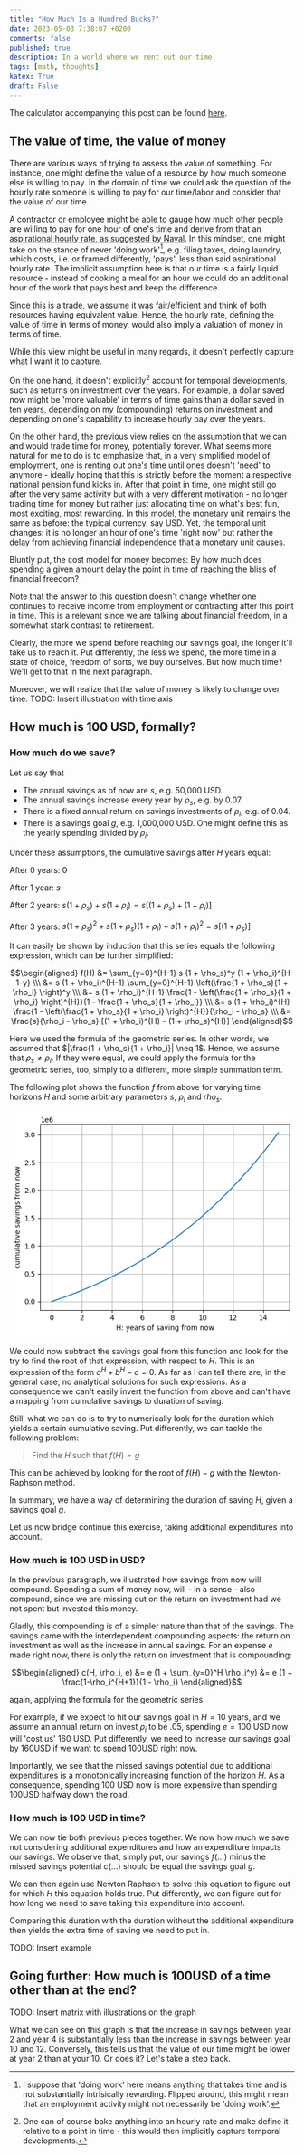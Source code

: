 ```yaml
---
title: "How Much Is a Hundred Bucks?"
date: 2023-05-03 7:38:07 +0200
comments: false
published: true
description: In a world where we rent out our time
tags: [math, thoughts]
katex: True
draft: False
---
```


The calculator accompanying this post can be found [here](https://kevinkle.in/savings/index.html).

## The value of time, the value of money

There are various ways of trying to assess the value of something. For instance, one might
define the value of a resource by how much someone else is willing to pay. In the domain of
time we could ask the question of the hourly rate someone is willing to pay for our time/labor
and consider that the value of our time.

A contractor or employee might be able to gauge how much other people are
willing to pay for one hour of one's time and derive from that an
[aspirational hourly rate, as suggested by Naval](https://nav.al/hourly-rate).
In this mindset, one might take on the stance of never 'doing work'[^0], e.g. filing taxes,
doing laundry, which costs, i.e. or framed differently, 'pays', less than said aspirational
hourly rate. The implicit assumption here is that our time is a fairly liquid resource -
instead of cooking a meal for an hour we could do an additional hour of the work that pays
best and keep the difference.

Since this is a trade, we assume it was fair/efficient and  think of both resources having
equivalent value. Hence, the hourly rate, defining the value of time in terms of money, would
also imply a valuation of money in terms of time.

While this view might be useful in many regards, it doesn't perfectly capture what I want it
to capture.

On the one hand, it doesn't explicitly[^1] account for temporal developments, such
as returns on investment over the years. For example, a dollar saved now might be 'more valuable'
in terms of time gains than a dollar saved in ten years, depending on my (compounding) returns on
investment and depending on one's capability to increase hourly pay over the years.

On the other hand, the previous view relies on the assumption that we
can and would trade time for money, potentially forever. What seems more natural for me to do
is to emphasize that, in a very simplified model of employment, one is renting out one's time
until ones doesn't 'need' to anymore - ideally hoping that this is strictly before the moment
a respective national pension fund kicks in. After that point in time, one might still go
after the very same activity but with a very different motivation - no longer trading time for
money but rather just allocating time on what's best fun, most exciting, most rewarding. In
this model, the monetary unit remains the same as before: the typical currency, say USD. Yet,
the temporal unit changes: it is no longer an hour of one's time 'right now' but rather the
delay from achieving financial independence that a monetary unit causes.

Bluntly put, the cost model for money becomes: By how much does spending a given amount
delay the point in time of reaching the bliss of financial freedom?

Note that the answer to this question doesn't change whether one continues to receive income
from employment or contracting after this point in time. This is a relevant since we are
talking about financial freedom, in a somewhat stark contrast to retirement.

Clearly, the more we spend before reaching our savings goal, the longer it'll take us to reach
it. Put differently, the less we spend, the more time in a state of choice, freedom of sorts,
we buy ourselves. But how much time? We'll get to that in the
next paragraph.

Moreover, we will realize that the value of money is likely to change over time.
TODO: Insert illustration with time axis

## How much is 100 USD, formally?

### How much do we save?

Let us say that

* The annual savings as of now are $s$, e.g. 50,000 USD.
* The annual savings increase every year by $\rho_s$, e.g. by 0.07.
* There is a fixed annual return on savings investments of $\rho_i$, e.g. of 0.04.
* There is a savings goal $g$, e.g. 1,000,000 USD. One might define this as the yearly spending divided by $\rho_i$.

Under these assumptions, the cumulative savings after $H$ years equal:

After 0 years: 0

After 1 year: $s$

After 2 years: $s(1+\rho_s) + s(1 + \rho_i) = s[(1+\rho_s) + (1+\rho_i)]$

After 3 years: $s(1+\rho_s)^2 + s(1+\rho_s)(1+\rho_i) + s(1+\rho_i)^2 = s[(1 + \rho_s)]$

It can easily be shown by induction that this series equals the following expression, which can be further simplified:

$$\begin{aligned}
f(H) &= \sum_{y=0}^{H-1} s (1 + \rho_s)^y (1 + \rho_i)^{H-1-y} \\\
&= s (1 + \rho_i)^{H-1} \sum_{y=0}^{H-1} \left(\frac{1 + \rho_s}{1 + \rho_i} \right)^y \\\
&= s (1 + \rho_i)^{H-1} \frac{1 - \left(\frac{1 + \rho_s}{1 + \rho_i} \right)^{H}}{1 - \frac{1 + \rho_s}{1 + \rho_i}} \\\
&= s (1 + \rho_i)^{H} \frac{1 - \left(\frac{1 + \rho_s}{1 + \rho_i} \right)^{H}}{\rho_i - \rho_s} \\\
&= \frac{s}{\rho_i - \rho_s}  [(1 + \rho_i)^{H} - (1 + \rho_s)^{H}]
\end{aligned}$$

Here we used the formula of the geometric series. In other words, we assumed that $|\frac{1 + \rho_s}{1 + \rho_i}| \neq 1$. Hence,
we assume that $\rho_s \neq \rho_i$. If they were equal, we could apply the formula for the geometric series, too, simply to a different, more simple
summation term.

The following plot shows the function $f$ from above for varying time horizons $H$ and some arbitrary
parameters $s$, $\rho_i$ and $rho_s$:

![image](/imgs/savings.png)

We could now subtract the savings goal from this function and look for the try to find
the root of that expression, with respect to $H$. This is an expression of the form
$a^H + b^H - c = 0$. As far as I can tell there are, in the general case, no analytical
solutions for such expressions. As a consequence we can't easily invert the function from
above and can't have a mapping from cumulative savings to duration of saving.

Still, what we can do is to try to numerically look for the duration which yields a certain cumulative saving.
Put differently, we can tackle the following problem:

> Find the $H$ such that $f(H) = g$

This can be achieved by looking for the root of $f(H) - g$ with the Newton-Raphson method.

In summary, we have a way of determining the duration of saving $H$, given a savings goal $g$.

Let us now bridge continue this exercise, taking additional expenditures into account.

### How much is 100 USD in USD?

In the previous paragraph, we illustrated how savings from now will compound. Spending
a sum of money now, will - in a sense -  also compound, since we are missing out
on the return on investment had we not spent but invested this money.

Gladly, this compounding is of a simpler nature than that of the savings. The savings
came with the interdependent compounding aspects: the return on investment as well as
the increase in annual savings. For an expense $e$ made right now, there is only the
return on investment that is compounding:

$$\begin{aligned}
c(H, \rho_i, e) &= e (1 + \sum_{y=0}^H \rho_i^y)
&= e (1 + \frac{1-\rho_i^{H+1}}{1 - \rho_i}
\end{aligned}$$

again, applying the formula for the geometric series.

For example, if we expect to hit our savings goal in $H=10$ years, and we assume an annual
return on invest $\rho_i$ to be .05, spending $e=100$ USD now will 'cost us' 160 USD.
Put differently, we need to increase our savings goal by 160USD if we want to spend 100USD
right now.

Importantly, we see that the missed savings potential due to
additional expenditures is a monotonically increasing function of the horizon $H$. As
a consequence, spending 100 USD now is more expensive than spending 100USD halfway down the 
road.

### How much is 100 USD in time?

We can now tie both previous pieces together. We now how much we save not considering
additional expenditures and how an expenditure impacts our savings. We observe that, simply
put, our savings $f(...)$ minus the missed savings potential $c(...)$ should be equal the savings goal $g$.

We can then again use Newton Raphson to solve this equation to figure out for which $H$
this equation holds true. Put differently, we can figure out for how long we need to save
taking this expenditure into account.

Comparing this duration with the duration without the additional expenditure then yields
the extra time of saving we need to put in.

TODO: Insert example

## Going further: How much is 100USD of a time other than at the end?

TODO: Insert matrix with illustrations on the graph

What we can see on this graph is that the increase in savings between year 2 and year 4 is
substantially less than the increase in savings between year 10 and 12. Conversely, this
tells us that the value of our time might be lower at year 2 than at your 10. Or does it?
Let's take a step back.


[^0]: I suppose that 'doing work' here means anything that takes time and is not substantially intrisically rewarding. Flipped around, this might mean that an employment activity might not
necessarily be 'doing work'.

[^1]: One can of course bake anything into an hourly rate and make define it relative to a point in time - this would then implicitly capture temporal developments.
